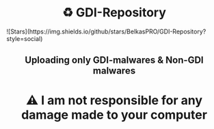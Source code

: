 <h1 align="center">♻ GDI-Repository</h1>
![Stars](https://img.shields.io/github/stars/BelkasPRO/GDI-Repository?style=social)
<h2 align="center">Uploading only GDI-malwares & Non-GDI malwares</h2>
<h1 align="center">⚠ I am not responsible for any damage made to your computer</h1>
